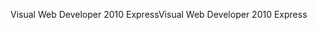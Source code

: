 <span data-ttu-id="fc567-101">Visual Web Developer 2010 Express</span><span class="sxs-lookup"><span data-stu-id="fc567-101">Visual Web Developer 2010 Express</span></span>